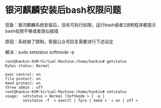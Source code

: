 # 银河麒麟安装后bash权限问题

现象：银河麒麟系统安装后，没有可执行权限，运行bash或者2进制程序都提示bash权限不够或者类似报错

原因：系统做了限制，客服公众号回复需要进行下述设定

解决：sudo setstatus softmode -p

```
root@hankin-KVM-Virtual-Machine:/home/hankin# getstatus
KySec status: Normal

exec control: on
file protect: on
kmod protect: on
three admin : off
root@hankin-KVM-Virtual-Machine:/home/hankin# setstatus
usage:  setstatus < Normal |Softmode > [ -p ]
        setstatus -f  < exectl | fpro | kmod >  < on | off >
```
